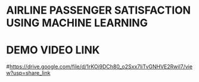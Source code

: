 # AIRLINE PASSENGER SATISFACTION USING MACHINE LEARNING
# DEMO VIDEO LINK
#https://drive.google.com/file/d/1rKOi9DCh80_o2Sxx7liTvGNHVE2Rwil7/view?usp=share_link
